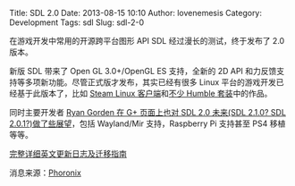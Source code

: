 Title: SDL 2.0
Date: 2013-08-15 10:10
Author: lovenemesis
Category: Development
Tags: sdl
Slug: sdl-2-0

在游戏开发中常用的开源跨平台图形 API SDL 经过漫长的测试，终于发布了 2.0
版本。

新版 SDL 带来了 Open GL 3.0+/OpenGL ES 支持，全新的 2D API
和力反馈支持等多项新功能。尽管正式版才发布，其实已经有很多 Linux
平台的游戏开发已经基于此版本了，比如 [Steam Linux
客户端](http://linuxtoy.org/archives/steam-for-linux-officially-released.html)和[不少
Humble
套装](http://linuxtoy.org/archives/humble-indie-bundle-7.html)中的作品。

同时主要开发者 [Ryan Gorden 在 G+ 页面上也对 SDL 2.0 未来(SDL 2.1.0? SDL
2.0.1?)做了些展望](https://plus.google.com/103391075724026391227/posts/eUbwzcfyz2m)，包括
Wayland/Mir 支持，Raspberry Pi 支持甚至 PS4 移植等等。

[完整详细英文更新日志及迁移指南](http://wiki.libsdl.org/moin.fcg/MigrationGuide)

消息来源：[Phoronix](http://www.phoronix.com/scan.php?page=news_item&px=MTQzNjU)
